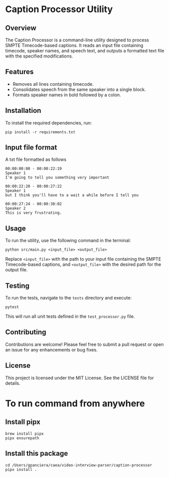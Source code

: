 # Caption Processor Utility

## Overview
The Caption Processor is a command-line utility designed to process SMPTE Timecode-based captions. It reads an input file containing timecode, speaker names, and speech text, and outputs a formatted text file with the specified modifications.

## Features
- Removes all lines containing timecode.
- Consolidates speech from the same speaker into a single block.
- Formats speaker names in bold followed by a colon.

## Installation
To install the required dependencies, run:

```
pip install -r requirements.txt
```

## Input file format
A txt file formatted as follows

```
00:00:00:00 - 00:00:22:19
Speaker 1
I'm going to tell you something very important

00:00:22:20 - 00:00:27:22
Speaker 1
but I think you'll have to a wait a while before I tell you

00:00:27:24 - 00:00:30:02
Speaker 2
This is very frustrating.
```

## Usage
To run the utility, use the following command in the terminal:

```
python src/main.py <input_file> <output_file>
```

Replace `<input_file>` with the path to your input file containing the SMPTE Timecode-based captions, and `<output_file>` with the desired path for the output file.

## Testing
To run the tests, navigate to the `tests` directory and execute:

```
pytest
```

This will run all unit tests defined in the `test_processor.py` file.

## Contributing
Contributions are welcome! Please feel free to submit a pull request or open an issue for any enhancements or bug fixes.

## License
This project is licensed under the MIT License. See the LICENSE file for details.


# To run command from anywhere
## Install pipx 
```
brew install pipx
pipx ensurepath
```

## Install this package
```
cd /Users/gpanciera/caea/video-interview-parser/caption-processor
pipx install .
```